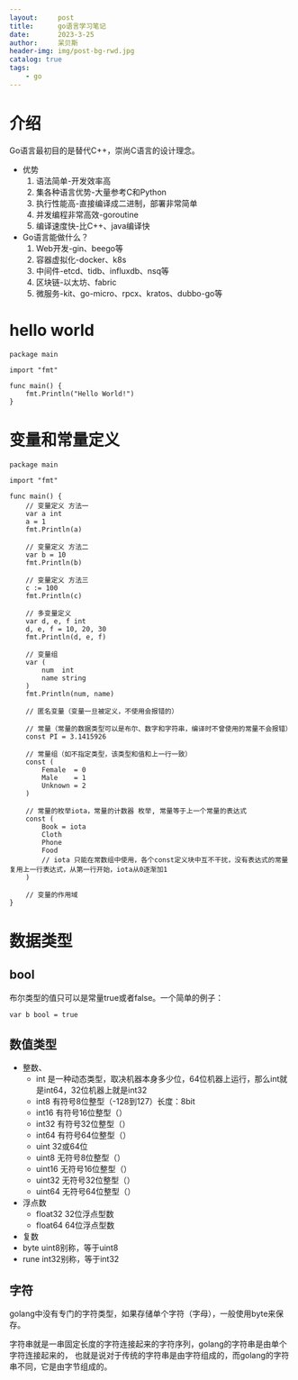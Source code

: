 ```yaml
---
layout:     post
title:      go语言学习笔记
date:       2023-3-25
author:     呆贝斯
header-img: img/post-bg-rwd.jpg
catalog: true
tags:
    - go
---
```

# 介绍
Go语言最初目的是替代C++，崇尚C语言的设计理念。
+ 优势
  1. 语法简单-开发效率高
  2. 集各种语言优势-大量参考C和Python
  3. 执行性能高-直接编译成二进制，部署非常简单
  4. 并发编程非常高效-goroutine
  5. 编译速度快-比C++、java编译快
+ Go语言能做什么？
  1. Web开发-gin、beego等
  2. 容器虚拟化-docker、k8s
  3. 中间件-etcd、tidb、influxdb、nsq等
  4. 区块链-以太坊、fabric
  5. 微服务-kit、go-micro、rpcx、kratos、dubbo-go等

# hello world
```
package main

import "fmt"

func main() {
	fmt.Println("Hello World!")
}
```

# 变量和常量定义
```
package main

import "fmt"

func main() {
	// 变量定义 方法一
	var a int
	a = 1
	fmt.Println(a)

	// 变量定义 方法二
	var b = 10
	fmt.Println(b)

	// 变量定义 方法三
	c := 100
	fmt.Println(c)

	// 多变量定义
	var d, e, f int
	d, e, f = 10, 20, 30
	fmt.Println(d, e, f)

	// 变量组
	var (
		num  int
		name string
	)
	fmt.Println(num, name)

	// 匿名变量（变量一旦被定义，不使用会报错的）

	// 常量（常量的数据类型可以是布尔、数字和字符串，编译时不曾使用的常量不会报错）
	const PI = 3.1415926

	// 常量组（如不指定类型，该类型和值和上一行一致）
	const (
		Female  = 0
		Male    = 1
		Unknown = 2
	)

	// 常量的枚举iota，常量的计数器 枚举, 常量等于上一个常量的表达式
	const (
		Book = iota
		Cloth
		Phone
		Food
		// iota 只能在常数组中使用，各个const定义块中互不干扰，没有表达式的常量复用上一行表达式，从第一行开始，iota从0逐渐加1
	)
	
	// 变量的作用域
}
```

# 数据类型
## bool
布尔类型的值只可以是常量true或者false。一个简单的例子：
```
var b bool = true
```
## 数值类型
+ 整数、
  + int 是一种动态类型，取决机器本身多少位，64位机器上运行，那么int就是int64，32位机器上就是int32
  + int8 有符号8位整型（-128到127）长度：8bit
  + int16 有符号16位整型（）
  + int32 有符号32位整型（）
  + int64 有符号64位整型（）
  + uint 32或64位
  + uint8 无符号8位整型（）
  + uint16 无符号16位整型（）
  + uint32 无符号32位整型（）
  + uint64 无符号64位整型（）
+ 浮点数
  + float32 32位浮点型数
  + float64 64位浮点型数
+ 复数
+ byte uint8别称，等于uint8
+ rune int32别称，等于int32

## 字符
golang中没有专门的字符类型，如果存储单个字符（字母），一般使用byte来保存。

字符串就是一串固定长度的字符连接起来的字符序列，golang的字符串是由单个字符连接起来的，
也就是说对于传统的字符串是由字符组成的，而golang的字符串不同，它是由字节组成的。
